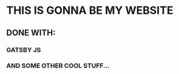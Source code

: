 <h1>THIS IS GONNA BE MY WEBSITE</h1>
<h2>DONE WITH:</h2>
<h3>GATSBY JS</h3>
<h3>AND SOME OTHER COOL STUFF...</h3>
